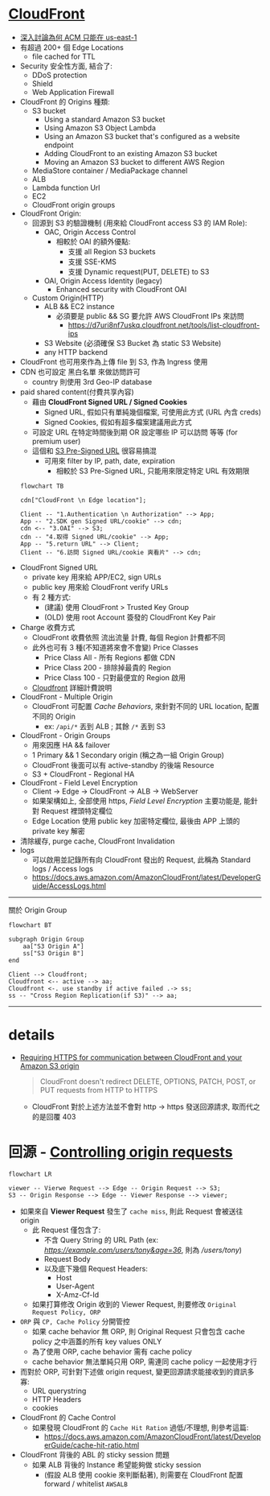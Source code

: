 
# [CloudFront](https://docs.aws.amazon.com/AmazonCloudFront/latest/DeveloperGuide/Introduction.html)

- [深入討論為何 ACM 只能在 us-east-1](https://ithelp.ithome.com.tw/articles/10242264)
- 有超過 200+ 個 Edge Locations
    - file cached for TTL
- Security 安全性方面, 結合了:
    - DDoS protection
    - Shield
    - Web Application Firewall
- CloudFront 的 Origins 種類:
    - S3 bucket
        - Using a standard Amazon S3 bucket
        - Using Amazon S3 Object Lambda
        - Using an Amazon S3 bucket that's configured as a website endpoint
        - Adding CloudFront to an existing Amazon S3 bucket
        - Moving an Amazon S3 bucket to different AWS Region
    - MediaStore container / MediaPackage channel
    - ALB
    - Lambda function Url
    - EC2
    - CloudFront origin groups
- CloudFront Origin:
    - 回源到 S3 的驗證機制 (用來給 CloudFront access S3 的 IAM Role):
        - OAC, Origin Access Control
            - 相較於 OAI 的額外優點:
                - 支援 all Region S3 buckets
                - 支援 SSE-KMS
                - 支援 Dynamic request(PUT, DELETE) to S3
        - OAI, Origin Access Identity (legacy)
            - Enhanced security with CloudFront OAI
    - Custom Origin(HTTP)
        - ALB && EC2 instance
            - 必須要是 public && SG 要允許 AWS CloudFront IPs 來訪問
                - https://d7uri8nf7uskq.cloudfront.net/tools/list-cloudfront-ips
        - S3 Website (必須確保 S3 Bucket 為 static S3 Website)
        - any HTTP backend
- CloudFront 也可用來作為上傳 file 到 S3, 作為 Ingress 使用
- CDN 也可設定 黑白名單 來做訪問許可
    - country 則使用 3rd Geo-IP database
- paid shared content(付費共享內容)
    - 藉由 **CloudFront Signed URL / Signed Cookies**
        - Signed URL, 假如只有單純幾個檔案, 可使用此方式 (URL 內含 creds)
        - Signed Cookies, 假如有超多檔案建議用此方式
    - 可設定 URL 在特定時間後到期 OR 設定哪些 IP 可以訪問 等等 (for premium user)
    - 這個和 [S3 Pre-Signed URL](./S3.md#s3-pre-signed-urls) 很容易搞混
        - 可用來 filter by IP, path, date, expiration
            - 相較於 S3 Pre-Signed URL, 只能用來限定特定 URL 有效期限
    ```mermaid
    flowchart TB

    cdn["CloudFront \n Edge location"];

    Client -- "1.Authentication \n Authorization" --> App;
    App -- "2.SDK gen Signed URL/cookie" --> cdn;
    cdn <-- "3.OAI" --> S3;
    cdn -- "4.取得 Signed URL/cookie" --> App;
    App -- "5.return URL" --> Client;
    Client -- "6.訪問 Signed URL/cookie 爽看片" --> cdn;
    ```
- CloudFront Signed URL 
    - private key 用來給 APP/EC2, sign URLs
    - public key 用來給 CloudFront verify URLs
    - 有 2 種方式:
        - (建議) 使用 CloudFront > Trusted Key Group
        - (OLD) 使用 root Account 簽發的 CloudFront Key Pair
- Charge 收費方式
    - CloudFront 收費依照 流出流量 計費, 每個 Region 計費都不同
    - 此外也可有 3 種(不知道將來會不會變) Price Classes
        - Price Class All - 所有 Regions 都做 CDN
        - Price Class 200 - 排除掉最貴的 Region
        - Price Class 100 - 只對最便宜的 Region 啟用
    - [Cloudfront](https://aws.amazon.com/cloudfront/pricing/?nc1=h_ls) 詳細計費說明
- CloudFront - Multiple Origin
    - CloudFront 可配置 *Cache Behaviors*, 來針對不同的 URL location, 配置不同的 Origin
        - ex: `/api/*` 丟到 ALB ; 其餘 `/*` 丟到 S3
- CloudFront - Origin Groups
    - 用來因應 HA && failover
    - 1 Primary && 1 Secondary origin (稱之為一組 Origin Group)
    - CloudFront 後面可以有 active-standby 的後端 Resource
    - S3 + CloudFront - Regional HA
- CloudFront - Field Level Encryption
    - Client -> Edge -> CloudFront -> ALB -> WebServer
    - 如果架構如上, 全部使用 https, *Field Level Encryption* 主要功能是, 能針對 Request 裡頭特定欄位
    - Edge Location 使用 public key 加密特定欄位, 最後由 APP 上頭的 private key 解密
- 清除緩存, purge cache, CloudFront Invalidation
- logs
    - 可以啟用並記錄所有向 CloudFront 發出的 Request, 此稱為 Standard logs / Access logs
    - https://docs.aws.amazon.com/AmazonCloudFront/latest/DeveloperGuide/AccessLogs.html

------

關於 Origin Group

```mermaid
flowchart BT

subgraph Origin Group
    aa["S3 Origin A"]
    ss["S3 Origin B"]
end

Client --> Cloudfront;
Cloudfront <-- active --> aa;
Cloudfront <-. use standby if active failed .-> ss;
ss -- "Cross Region Replication(if S3)" --> aa;
```

------


# details

- [Requiring HTTPS for communication between CloudFront and your Amazon S3 origin](https://docs.aws.amazon.com/AmazonCloudFront/latest/DeveloperGuide/using-https-cloudfront-to-s3-origin.html)
    > CloudFront doesn't redirect DELETE, OPTIONS, PATCH, POST, or PUT requests from HTTP to HTTPS
    - CloudFront 對於上述方法並不會對 http -> https 發送回源請求, 取而代之的是回覆 403


# 回源 - [Controlling origin requests](https://docs.aws.amazon.com/AmazonCloudFront/latest/DeveloperGuide/controlling-origin-requests.html)

```mermaid
flowchart LR

viewer -- Vierwe Request --> Edge -- Origin Request --> S3;
S3 -- Origin Response --> Edge -- Viewer Response --> viewer;
```

- 如果來自 **Viewer Request** 發生了 `cache miss`, 則此 Request 會被送往 origin
    - 此 Request 僅包含了:
        - 不含 Query String 的 URL Path (ex: *https://example.com/users/tony&age=36*, 則為 */users/tony*)
        - Request Body
        - 以及底下幾個 Request Headers:
            - Host
            - User-Agent
            - X-Amz-Cf-Id
    - 如果打算修改 Origin 收到的 Viewer Request, 則要修改 `Original Request Policy, ORP`
- `ORP` 與 `CP, Cache Policy` 分開管控
    - 如果 cache behavior 無 ORP, 則 Original Request 只會包含 cache policy 之中涵蓋的所有 key values ONLY
    - 為了使用 ORP, cache behavior 需有 cache policy
    - cache behavior 無法單純只用 ORP, 需連同 cache policy 一起使用才行
- 而對於 ORP, 可針對下述做 origin request, 變更回源請求能接收到的資訊多寡:
    - URL querystring
    - HTTP Headers
    - cookies
- CloudFront 的 Cache Control
    - 如果發現 CloudFront 的 `Cache Hit Ration` 過低/不理想, 則參考這篇:
        - https://docs.aws.amazon.com/AmazonCloudFront/latest/DeveloperGuide/cache-hit-ratio.html
- CloudFront 背後的 ABL 的 sticky session 問題
    - 如果 ALB 背後的 Instance 希望能夠做 sticky session
        - (假設 ALB 使用 cookie 來判斷黏著), 則需要在 CloudFront 配置 forward / whitelist `AWSALB`
